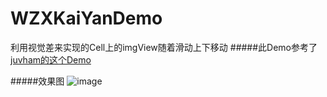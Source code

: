 # WZXKaiYanDemo
利用视觉差来实现的Cell上的imgView随着滑动上下移动
#####此Demo参考了[juvham的这个Demo](https://github.com/juvham/kaiyan)

#####效果图
![image](https://github.com/Wzxhaha/WZXKaiYanDemo/raw/master/kaiyan.gif)
